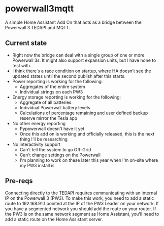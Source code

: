 # powerwall3mqtt
A simple Home Assistant Add On that acts as a bridge between the Powerwall 3 TEDAPI and MQTT.

## Current state
- Right now the bridge can deal with a single group of one or more Powerwall 3s.  It might also support expansion units, but I have none to test with.
- I think there's a race condition on startup, where HA doesn't see the updated states until the second publish after this starts.
- Power reporting is working for the following:
	- Aggregates of the entire system
	- Individual strings on each PW3
- Energy storage reporting is working for the following:
	- Aggregate of all batteries
	- Individual Powerwall battery levels
	- Calculations of percentage remaining and user defined backup reserve mirror the Tesla app
- No other energy reporting
	- Pypowerwall doesn't have it yet
	- Once this add on is working and officially released, this is the next thing I'll be researching
- No interactivity support
	- Can't tell the system to go Off-Grid
	- Can't change settings on the Powerwall
	- I'm planning to work on these later this year when I'm on-site where my PW3 install is

## Pre-reqs
Connecting directly to the TEDAPI requires communicating with an internal IP on the Powerwall 3 (PW3).  To make this work, you need to add a static route to 192.168.91.1 pointed at the IP of the PW3 Leader on your network.  If you have a segmented network you should add the route on your router.  If the PW3 is on the same network segment as Home Assistant, you'll need to add a static route on the Home Assistant server.
